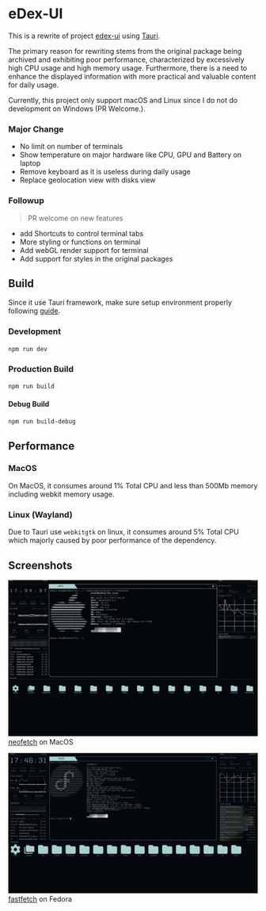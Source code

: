 # eDex-UI

This is a rewrite of project [edex-ui](https://github.com/GitSquared/edex-ui) using [Tauri](https://github.com/tauri-apps/tauri).

The primary reason for rewriting stems from the original package being archived and exhibiting poor performance, characterized by excessively high CPU usage and high memory usage.
Furthermore, there is a need to enhance the displayed information with more practical and valuable content for daily usage.

Currently, this project only support macOS and Linux since I do not do development on Windows (PR Welcome.).

### Major Change

- No limit on number of terminals
- Show temperature on major hardware like CPU, GPU and Battery on laptop
- Remove keyboard as it is useless during daily usage
- Replace geolocation view with disks view

### Followup

> PR welcome on new features

- add Shortcuts to control terminal tabs
- More styling or functions on terminal
- Add webGL render support for terminal
- Add support for styles in the original packages

## Build

Since it use Tauri framework, make sure setup environment properly following [guide](https://tauri.app/v1/guides/getting-started/prerequisites).

### Development

```
npm run dev
```

### Production Build

```
npm run build
```

#### Debug Build

```
npm run build-debug
```

## Performance

### MacOS

On MacOS, it consumes around 1% Total CPU and less than 500Mb memory including webkit memory usage.

### Linux (Wayland)

Due to Tauri use `webkitgtk` on linux, it consumes around 5% Total CPU which majorly caused by poor performance of the dependency.

## Screenshots

![1](screenshots/screenshot.webp)
[neofetch](https://github.com/dylanaraps/neofetch) on MacOS

![2](screenshots/screenshot2.webp)
[fastfetch](https://github.com/fastfetch-cli/fastfetch/) on Fedora
